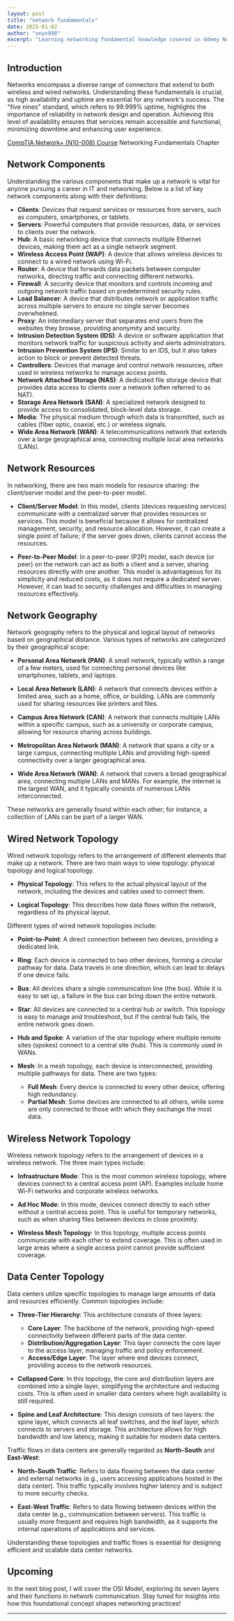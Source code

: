 ```yaml
---
layout: post
title: "network fundamentals"
date: 2025-01-02
author: "onyx998"
excerpt: "Learning networking fundamental knowledge covered in Udemy Network+ Course, Chapter Network Fundamentals"
---
```


## Introduction

Networks encompass a diverse range of connectors that extend to both wireless and wired networks. Understanding these fundamentals is crucial,
as high availability and uptime are essential for any network's success. The "five nines" standard, which refers to 99.999% uptime, 
highlights the importance of reliability in network design and operation. Achieving this level of availability ensures that services remain accessible and functional, 
minimizing downtime and enhancing user experience.

[CompTIA Network+ (N10-008) Course](https://www.udemy.com/course/comptia-network-009/)
Networking Fundamentals Chapter

## Network Components

Understanding the various components that make up a network is vital for anyone pursuing a career in IT and networking. Below is a list of key network components along with their definitions:

- **Clients**: Devices that request services or resources from servers, such as computers, smartphones, or tablets.
- **Servers**: Powerful computers that provide resources, data, or services to clients over the network.
- **Hub**: A basic networking device that connects multiple Ethernet devices, making them act as a single network segment.
- **Wireless Access Point (WAP)**: A device that allows wireless devices to connect to a wired network using Wi-Fi.
- **Router**: A device that forwards data packets between computer networks, directing traffic and connecting different networks.
- **Firewall**: A security device that monitors and controls incoming and outgoing network traffic based on predetermined security rules.
- **Load Balancer**: A device that distributes network or application traffic across multiple servers to ensure no single server becomes overwhelmed.
- **Proxy**: An intermediary server that separates end users from the websites they browse, providing anonymity and security.
- **Intrusion Detection System (IDS)**: A device or software application that monitors network traffic for suspicious activity and alerts administrators.
- **Intrusion Prevention System (IPS)**: Similar to an IDS, but it also takes action to block or prevent detected threats.
- **Controllers**: Devices that manage and control network resources, often used in wireless networks to manage access points.
- **Network Attached Storage (NAS)**: A dedicated file storage device that provides data access to clients over a network (often referred to as NAT).
- **Storage Area Network (SAN)**: A specialized network designed to provide access to consolidated, block-level data storage.
- **Media**: The physical medium through which data is transmitted, such as cables (fiber optic, coaxial, etc.) or wireless signals.
- **Wide Area Network (WAN)**: A telecommunications network that extends over a large geographical area, connecting multiple local area networks (LANs).

## Network Resources

In networking, there are two main models for resource sharing: the client/server model and the peer-to-peer model.

- **Client/Server Model**: In this model, clients (devices requesting services) communicate with a centralized server that provides resources or services. This model is beneficial because it allows for centralized management, security, and resource allocation. However, it can create a single point of failure; if the server goes down, clients cannot access the resources.

- **Peer-to-Peer Model**: In a peer-to-peer (P2P) model, each device (or peer) on the network can act as both a client and a server, sharing resources directly with one another. This model is advantageous for its simplicity and reduced costs, as it does not require a dedicated server. However, it can lead to security challenges and difficulties in managing resources effectively.

## Network Geography

Network geography refers to the physical and logical layout of networks based on geographical distance. Various types of networks are categorized by their geographical scope:

- **Personal Area Network (PAN)**: A small network, typically within a range of a few meters, used for connecting personal devices like smartphones, tablets, and laptops.

- **Local Area Network (LAN)**: A network that connects devices within a limited area, such as a home, office, or building. LANs are commonly used for sharing resources like printers and files.

- **Campus Area Network (CAN)**: A network that connects multiple LANs within a specific campus, such as a university or corporate campus, allowing for resource sharing across buildings.

- **Metropolitan Area Network (MAN)**: A network that spans a city or a large campus, connecting multiple LANs and providing high-speed connectivity over a larger geographical area.

- **Wide Area Network (WAN)**: A network that covers a broad geographical area, connecting multiple LANs and MANs. For example, the internet is the largest WAN, and it typically consists of numerous LANs interconnected.

These networks are generally found within each other; for instance, a collection of LANs can be part of a larger WAN.

## Wired Network Topology

Wired network topology refers to the arrangement of different elements that make up a network. There are two main ways to view topology: physical topology and logical topology.

- **Physical Topology**: This refers to the actual physical layout of the network, including the devices and cables used to connect them.

- **Logical Topology**: This describes how data flows within the network, regardless of its physical layout.

Different types of wired network topologies include:

- **Point-to-Point**: A direct connection between two devices, providing a dedicated link.

- **Ring**: Each device is connected to two other devices, forming a circular pathway for data. Data travels in one direction, which can lead to delays if one device fails.

- **Bus**: All devices share a single communication line (the bus). While it is easy to set up, a failure in the bus can bring down the entire network.

- **Star**: All devices are connected to a central hub or switch. This topology is easy to manage and troubleshoot, but if the central hub fails, the entire network goes down.

- **Hub and Spoke**: A variation of the star topology where multiple remote sites (spokes) connect to a central site (hub). This is commonly used in WANs.

- **Mesh**: In a mesh topology, each device is interconnected, providing multiple pathways for data. There are two types: 
  - **Full Mesh**: Every device is connected to every other device, offering high redundancy.
  - **Partial Mesh**: Some devices are connected to all others, while some are only connected to those with which they exchange the most data.

## Wireless Network Topology

Wireless network topology refers to the arrangement of devices in a wireless network. The three main types include:

- **Infrastructure Mode**: This is the most common wireless topology, where devices connect to a central access point (AP). Examples include home Wi-Fi networks and corporate wireless networks.

- **Ad Hoc Mode**: In this mode, devices connect directly to each other without a central access point. This is useful for temporary networks, such as when sharing files between devices in close proximity.

- **Wireless Mesh Topology**: In this topology, multiple access points communicate with each other to extend coverage. This is often used in large areas where a single access point cannot provide sufficient coverage.


## Data Center Topology

Data centers utilize specific topologies to manage large amounts of data and resources efficiently. Common topologies include:

- **Three-Tier Hierarchy**: This architecture consists of three layers:
  - **Core Layer**: The backbone of the network, providing high-speed connectivity between different parts of the data center.
  - **Distribution/Aggregation Layer**: This layer connects the core layer to the access layer, managing traffic and policy enforcement.
  - **Access/Edge Layer**: The layer where end devices connect, providing access to the network resources.

- **Collapsed Core**: In this topology, the core and distribution layers are combined into a single layer, simplifying the architecture and reducing costs. This is often used in smaller data centers where high availability is still required.

- **Spine and Leaf Architecture**: This design consists of two layers: the spine layer, which connects all leaf switches, and the leaf layer, which connects to servers and storage. This architecture allows for high bandwidth and low latency, making it suitable for modern data centers.

Traffic flows in data centers are generally regarded as **North-South** and **East-West**:

- **North-South Traffic**: Refers to data flowing between the data center and external networks (e.g., users accessing applications hosted in the data center). This traffic typically involves higher latency and is subject to more security checks.

- **East-West Traffic**: Refers to data flowing between devices within the data center (e.g., communication between servers). This traffic is usually more frequent and requires high bandwidth, as it supports the internal operations of applications and services.

Understanding these topologies and traffic flows is essential for designing efficient and scalable data center networks.


  
## Upcoming

In the next blog post, I will cover the OSI Model, exploring its seven layers and their functions in network communication. Stay tuned for insights into how this foundational concept shapes networking practices!

  

---


